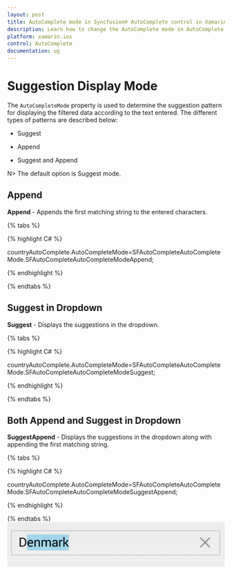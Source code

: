 ```yaml
---
layout: post
title: AutoComplete mode in Syncfusion® AutoComplete control in Xamarin.iOS
description: Learn how to change the AutoComplete mode in AutoComplete control to customize suggestion display behavior.
platform: xamarin.ios
control: AutoComplete
documentation: ug
---
```


# Suggestion Display Mode

The `AutoCompleteMode` property is used to determine the suggestion pattern for displaying the filtered data according to the text entered. The different types of patterns are described below:

* Suggest

* Append

* Suggest and Append

N> The default option is Suggest mode.

## Append

**Append** - Appends the first matching string to the entered characters.

{% tabs %}

{% highlight C# %}

countryAutoComplete.AutoCompleteMode=SFAutoCompleteAutoCompleteMode.SFAutoCompleteAutoCompleteModeAppend; 

{% endhighlight %}

{% endtabs %}


## Suggest in Dropdown

**Suggest** - Displays the suggestions in the dropdown.

{% tabs %}

{% highlight C# %}

countryAutoComplete.AutoCompleteMode=SFAutoCompleteAutoCompleteMode.SFAutoCompleteAutoCompleteModeSuggest; 

{% endhighlight %}

{% endtabs %}

## Both Append and Suggest in Dropdown

**SuggestAppend** - Displays the suggestions in the dropdown along with appending the first matching string.

{% tabs %}

{% highlight C# %}

countryAutoComplete.AutoCompleteMode=SFAutoCompleteAutoCompleteMode.SFAutoCompleteAutoCompleteModeSuggestAppend; 

{% endhighlight %}

{% endtabs %}
![Autocomplete display modes](images/autocompletemode.png)
